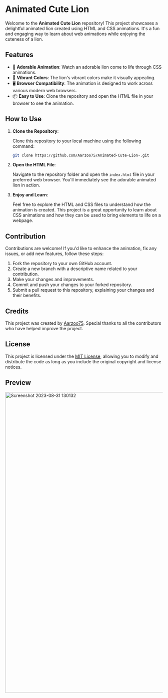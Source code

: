 # Animated Cute Lion

Welcome to the **Animated Cute Lion** repository! This project showcases a delightful animated lion created using HTML and CSS animations. It's a fun and engaging way to learn about web animations while enjoying the cuteness of a lion.

## Features

- 🦁 **Adorable Animation**: Watch an adorable lion come to life through CSS animations.
- 🌈 **Vibrant Colors**: The lion's vibrant colors make it visually appealing.
- 🖥️ **Browser Compatibility**: The animation is designed to work across various modern web browsers.
- 📦 **Easy to Use**: Clone the repository and open the HTML file in your browser to see the animation.

## How to Use

1. **Clone the Repository**:

   Clone this repository to your local machine using the following command:

   ```bash
   git clone https://github.com/Aarzoo75/Animated-Cute-Lion-.git
   ```

2. **Open the HTML File**:

   Navigate to the repository folder and open the `index.html` file in your preferred web browser. You'll immediately see the adorable animated lion in action.

3. **Enjoy and Learn**:

   Feel free to explore the HTML and CSS files to understand how the animation is created. This project is a great opportunity to learn about CSS animations and how they can be used to bring elements to life on a webpage.

## Contribution

Contributions are welcome! If you'd like to enhance the animation, fix any issues, or add new features, follow these steps:

1. Fork the repository to your own GitHub account.
2. Create a new branch with a descriptive name related to your contribution.
3. Make your changes and improvements.
4. Commit and push your changes to your forked repository.
5. Submit a pull request to this repository, explaining your changes and their benefits.

## Credits

This project was created by [Aarzoo75](https://github.com/Aarzoo75). Special thanks to all the contributors who have helped improve the project.

## License

This project is licensed under the [MIT License](LICENSE), allowing you to modify and distribute the code as long as you include the original copyright and license notices.

## Preview

<img width="960" alt="Screenshot 2023-08-31 130132" src="https://github.com/Aarzoo75/Animated-Cute-Lion-/assets/59678435/8e0c62bf-adf6-4167-89ad-84f2ad79bbe8">
